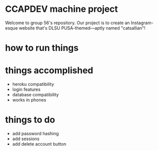 # CCAPDEV machine project
Welcome to group 56's repository. Our project is to create an Instagram-esque website that's DLSU PUSA-themed—aptly named "catsallian"!

# how to run things


# things accomplished
- heroku compatibility
- login features
- database compatibility
- works in phones

# things to do
- add password hashing
- add sessions
- add delete account button